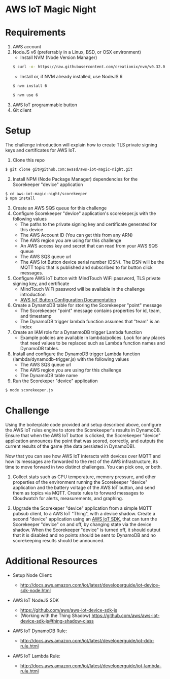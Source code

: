 # AWS IoT Magic Night

# Requirements

1. AWS account
2. NodeJS v6 (preferrably in a Linux, BSD, or OSX environment)
    - Install NVM (Node Version Manager)
    ```sh
    $ curl -o- https://raw.githubusercontent.com/creationix/nvm/v0.32.0/install.sh | bash
    ```
    - Install or, if NVM already installed, use NodeJS 6
    ```sh
    $ nvm install 6
    ```
    ```sh
    $ nvm use 6
    ```
3. AWS IoT programmable button
4. Git client

# Setup

The challenge introduction will explain how to create TLS private signing keys and certificates for AWS IoT.

1. Clone this repo
```sh
$ git clone git@github.com:awssd/aws-iot-magic-night.git
```
2. Install NPM (Node Package Manager) dependencies for the Scorekeeper "device" application
```sh
$ cd aws-iot-magic-night/scorekeeper
$ npm install
```
3. Create an AWS SQS queue for this challenge
4. Configure Scorekeeper "device" application's scorekeper.js with the following values
    - The paths to the private signing key and certificate generated for this device
    - The AWS Account ID (You can get this from any ARN)
    - The AWS region you are using for this challenge
    - An AWS access key and secret that can read from your AWS SQS queue
    - The AWS SQS queue url
    - The AWS Iot Button device serial number (DSN). The DSN will be the MQTT topic that is published and subscribed to for button click messages.    
5. Configure AWS IoT button with MindTouch WiFi password, TLS private signing key, and certificate
    - MindTouch WiFi password will be available in the challenge introduction
    - [AWS IoT Button Configuration Documentation](http://docs.aws.amazon.com/iot/latest/developerguide/configure-iot.html)
6. Create a DynamoDB table for storing the Scorekeeper "point" message
    - The Scorekeeper "point" message contains properties for id, team, and timestamp
    - The DynamoDB trigger lambda function assumes that "team" is an index
7. Create an IAM role for a DynanmoDB trigger Lambda function
    - Example policies are available in lambda/polices. Look for any places that need values to be replaced such as Lambda function names and DynamoDB tables.
8. Install and configure the DynamoDB trigger Lambda function (lambda/dynamodb-trigger.js) with the following values
    - The AWS SQS queue url
    - The AWS region you are using for this challenge
    - The DynamoDB table name
9. Run the Scorekeper "device" application
```sh
$ node scorekeeper.js
```
# Challenge

Using the boilerplate code provided and setup described above, configure the AWS IoT rules engine to store the Scorekeeper's results in DynamoDB. Ensure that when the AWS IoT button is clicked, the Scorekeeper "device" application announces the point that was scored, correctly, and outputs the current results of the game (the data persisted in DynamoDB).

Now that you can see how AWS IoT interacts with devices over MQTT and how its messages are forwarded to the rest of the AWS infrastructure, its time to move forward in two distinct challenges. You can pick one, or both.

1. Collect stats such as CPU temperature, memory pressure, and other properties of the environment running the Scorekeeper "device" application and the battery voltage of the AWS IoT button, and send them as topics via MQTT. Create rules to forward messages to Cloudwatch for alerts, measurements, and graphing.

2. Upgrade the Scorekeper "device" application from a simple MQTT pubsub client, to a AWS IoT "Thing", with a device shadow. Create a second "device" application using an [AWS IoT SDK](https://aws.amazon.com/iot/sdk/), that can turn the Scorekeeper "device" on and off, by changing state via the device shadow. When the Scorekeeper "device" is turned off, it should output that it is disabled and no points should be sent to DynamoDB and no scorekeeping results should be announced.

# Additional Resources

* Setup Node Client:
    - http://docs.aws.amazon.com/iot/latest/developerguide/iot-device-sdk-node.html

* AWS IoT NodeJS SDK
    - https://github.com/aws/aws-iot-device-sdk-js
    - (Working with the Thing Shadow) https://github.com/aws/aws-iot-device-sdk-js#thing-shadow-class

* AWS IoT DynamoDB Rule:
    - http://docs.aws.amazon.com/iot/latest/developerguide/iot-ddb-rule.html

* AWS IoT Lambda Rule:
    - http://docs.aws.amazon.com/iot/latest/developerguide/iot-lambda-rule.html

